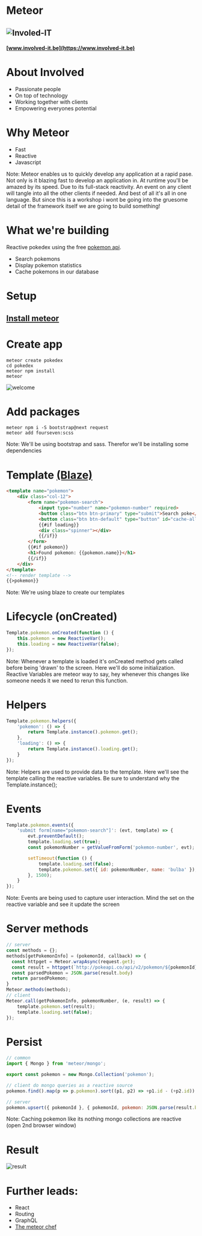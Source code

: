 # Meteor
## ![Involed-IT](https://www.involved-it.be/user/themes/involved/images/involved-logo.svg)  <!-- .element width="250px" style="border:none; background:none;" -->
#### [www.involved-it.be](https://www.involved-it.be) <!-- .element target="blank" -->


# About Involved

- Passionate people
- On top of technology
- Working together with clients
- Empowering everyones potential



# Why Meteor

- Fast
- Reactive
- Javascript

Note: Meteor enables us to quickly develop any application at a rapid pase.
Not only is it blazing fast to develop an application in. At runtime you'll be amazed by its speed. Due to its full-stack reactivity.
An event on any client will tangle into all the other clients if needed.
And best of all it's all in one language.
But since this is a workshop i wont be going into the gruesome detail of the framework itself we are going to build something!



# What we're building
Reactive pokedex using the free [pokemon api](https://pokeapi.co/).
- Search pokemons
- Display pokemon statistics
- Cache pokemons in our database



# Setup
## [Install meteor](https://www.meteor.com/install) <!-- .element target="blank" -->



# Create app
```shell
meteor create pokedex
cd pokedex
meteor npm install
meteor
```
![welcome](img/welcome-to-meteor.png) <!-- .element height="200" -->


# Add packages
```shell
meteor npm i -S bootstrap@next request
meteor add fourseven:scss
```
Note: We'll be using bootstrap and sass. Therefor we'll be installing some dependencies



# Template [(Blaze)](http://blazejs.org/) <!-- .element target="_blank" -->
```html
<template name="pokemon">
    <div class="col-12">
        <form name="pokemon-search">
            <input type="number" name="pokemon-number" required>
            <button class="btn btn-primary" type="submit">Search poke</button>
            <button class="btn btn-default" type="button" id="cache-all">Cache all</button>
            {{#if loading}}
            <div class="spinner"></div>
            {{/if}}
        </form>
        {{#if pokemon}}
        <h1>Found pokemon: {{pokemon.name}}</h1>
        {{/if}}
    </div>
</template>
<!-- render template -->
{{>pokemon}}
```
Note: We're using blaze to create our templates


# Lifecycle (onCreated)
```javascript
Template.pokemon.onCreated(function () {
    this.pokemon = new ReactiveVar();
    this.loading = new ReactiveVar(false);
});
```
Note: Whenever a template is loaded it's onCreated method gets called before being 'drawn' to the screen. Here we'll do some initialization.
Reactive Variables are meteor way to say, hey whenever this changes like someone needs it we need to rerun this function.


# Helpers
```javascript
Template.pokemon.helpers({
    'pokemon': () => {
        return Template.instance().pokemon.get();
    },
    'loading': () => {
        return Template.instance().loading.get();
    }
});
```
Note: Helpers are used to provide data to the template. Here we'll see the template calling the reactive variables. Be sure to understand why the Template.instance();


# Events
```javascript
Template.pokemon.events({
    'submit form[name="pokemon-search"]': (evt, template) => {
        evt.preventDefault();
        template.loading.set(true);
        const pokemonNumber = getValueFromForm('pokemon-number', evt);

        setTimeout(function () {
            template.loading.set(false);
            template.pokemon.set({ id: pokemonNumber, name: 'bulba' });
        }, 1500);
    }
});
```
Note: Events are being used to capture user interaction. Mind the set on the reactive variable and see it update the screen



# Server methods
```javascript
// server
const methods = {};
methods[getPokemonInfo] = (pokemonId, callback) => {
  const httpget = Meteor.wrapAsync(request.get);
  const result = httpget(`http://pokeapi.co/api/v2/pokemon/${pokemonId}`, {});
  const parsedPokemon = JSON.parse(result.body)
  return parsedPokemon;
}
Meteor.methods(methods);
// client
Meteor.call(getPokemonInfo, pokemonNumber, (e, result) => {
    template.pokemon.set(result);
    template.loading.set(false);
});
```



# Persist
```javascript
// common
import { Mongo } from 'meteor/mongo';

export const pokemon = new Mongo.Collection('pokemon');

// client do mongo queries as a reactive source
pokemon.find().map(p => p.pokemon).sort((p1, p2) => +p1.id - (+p2.id));

// server
pokemon.upsert({ pokemonId }, { pokemonId, pokemon: JSON.parse(result.body) })
```
Note: Caching pokemon like its nothing mongo collections are reactive (open 2nd browser window)



# Result
![result](img/final.png) <!-- .element height="300" -->



# Further leads:
- React
- Routing
- GraphQL
- [The meteor chef](https://themeteorchef.com/)